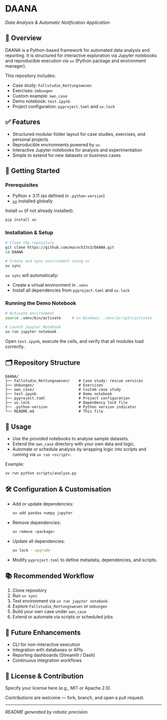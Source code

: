 # DAANA
*Data Analysis & Automatic Notification Application*

## 🚀 Overview
DAANA is a Python-based framework for automated data analysis and reporting.
It is structured for interactive exploration via Jupyter notebooks and reproducible execution via `uv` (Python package and environment manager).

This repository includes:
- Case study: `Fallstudie_Rettungswesen`
- Exercises: `Uebungen`
- Custom example: `own_case`
- Demo notebook: `test.ipynb`
- Project configuration: `pyproject.toml` and `uv.lock`

## ✅ Features
- Structured modular folder layout for case studies, exercises, and personal projects
- Reproducible environments powered by `uv`
- Interactive Jupyter notebooks for analysis and experimentation
- Simple to extend for new datasets or business cases

## 🧪 Getting Started

### Prerequisites
- Python ≥ 3.11 (as defined in `.python-version`)
- [`uv`](https://github.com/astral-sh/uv) installed globally

Install `uv` (if not already installed):
```bash
pip install uv
```

### Installation & Setup
```bash
# Clone the repository
git clone https://github.com/macnch33s3/DAANA.git
cd DAANA

# Create and sync environment using uv
uv sync
```

`uv sync` will automatically:
- Create a virtual environment in `.venv`
- Install all dependencies from `pyproject.toml` and `uv.lock`

### Running the Demo Notebook
```bash
# Activate environment
source .venv/bin/activate     # on Windows: .venv\Scripts\activate

# Launch Jupyter Notebook
uv run jupyter notebook
```

Open `test.ipynb`, execute the cells, and verify that all modules load correctly.

## 🗂 Repository Structure
```
DAANA/
├── Fallstudie_Rettungswesen/    # Case study: rescue services
├── Uebungen/                    # Exercises
├── own_case/                    # Custom case study
├── test.ipynb                   # Demo notebook
├── pyproject.toml               # Project configuration
├── uv.lock                      # Dependency lock file
├── .python-version              # Python version indicator
└── README.md                    # This file
```

## 🎯 Usage
- Use the provided notebooks to analyse sample datasets.
- Extend the `own_case` directory with your own data and logic.
- Automate or schedule analysis by wrapping logic into scripts and running via `uv run <script>`.

Example:
```bash
uv run python scripts/analyse.py
```

## 🛠 Configuration & Customisation
- Add or update dependencies:
  ```bash
  uv add pandas numpy jupyter
  ```
- Remove dependencies:
  ```bash
  uv remove <package>
  ```
- Update all dependencies:
  ```bash
  uv lock --upgrade
  ```
- Modify `pyproject.toml` to define metadata, dependencies, and scripts.

## 📚 Recommended Workflow
1. Clone repository
2. Run `uv sync`
3. Test environment via `uv run jupyter notebook`
4. Explore `Fallstudie_Rettungswesen` or `Uebungen`
5. Build your own case under `own_case`
6. Extend or automate via scripts or scheduled jobs

## 🤖 Future Enhancements
- CLI for non-interactive execution
- Integration with databases or APIs
- Reporting dashboards (Streamlit / Dash)
- Continuous integration workflows

## 📄 License & Contribution
Specify your license here (e.g., MIT or Apache 2.0).

Contributions are welcome — fork, branch, and open a pull request.

---

*README generated by robotic precision.*
